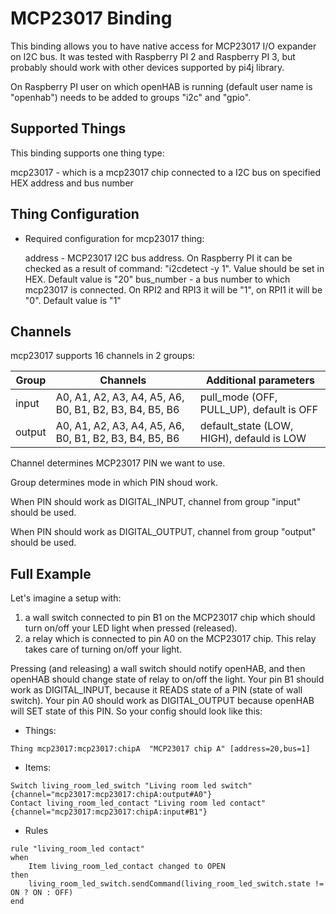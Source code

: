 # MCP23017 Binding

This binding allows you to have native access for MCP23017 I/O expander on I2C bus.
It was tested with Raspberry PI 2 and Raspberry PI 3, but probably should work with other devices supported by pi4j library.

On Raspberry PI user on which openHAB is running (default user name is "openhab") needs to be added to groups "i2c" and  "gpio".

## Supported Things

This binding supports one thing type:

mcp23017 - which is a mcp23017 chip connected to a I2C bus on specified HEX address and bus number

## Thing Configuration

* Required configuration for mcp23017 thing:

    address - MCP23017 I2C bus address. On Raspberry PI it can be checked as a result of command: "i2cdetect -y 1". Value should be set in HEX.
        Default value is "20"
    bus_number - a bus number to which mcp23017 is connected. On RPI2 and RPI3 it will be "1", on RPI1 it will be "0".
        Default value is "1"    

## Channels

mcp23017 supports 16 channels in 2 groups:

 | Group |                       Channels                           |           Additional parameters           |
 |  ---  |                          ---                             |                      ---                  |
 | input | A0, A1, A2, A3, A4, A5, A6, B0, B1, B2, B3, B4, B5, B6   | pull_mode (OFF, PULL_UP), default is OFF  |
 | output| A0, A1, A2, A3, A4, A5, A6, B0, B1, B2, B3, B4, B5, B6   | default_state (LOW, HIGH), defauld is LOW |

 Channel determines MCP23017 PIN we want to use.

 Group determines mode in which PIN shoud work.

 When PIN should work as DIGITAL_INPUT, channel from group "input" should be used.

 When PIN should work as DIGITAL_OUTPUT, channel from group "output" should be used.

## Full Example

Let's imagine a setup with:

 1. a wall switch connected to pin B1 on the MCP23017 chip which should turn on/off your LED light when pressed (released).
 2. a relay which is connected to pin A0 on the MCP23017 chip. This relay takes care of turning on/off your light.

  Pressing (and releasing) a wall switch should notify openHAB, and then openHAB should change state of relay to on/off the light.
  Your pin B1 should work as DIGITAL_INPUT, because it READS state of a PIN (state of wall switch). Your pin A0 should work as DIGITAL_OUTPUT
  because openHAB will SET state of this PIN. So your config should look like this:

*   Things:

```
Thing mcp23017:mcp23017:chipA  "MCP23017 chip A" [address=20,bus=1]
```

*   Items:

```
Switch living_room_led_switch "Living room led switch"  {channel="mcp23017:mcp23017:chipA:output#A0"}
Contact living_room_led_contact "Living room led contact"  {channel="mcp23017:mcp23017:chipA:input#B1"}
```

*   Rules
```
rule "living_room_led contact"
when
    Item living_room_led_contact changed to OPEN
then
    living_room_led_switch.sendCommand(living_room_led_switch.state != ON ? ON : OFF)
end

```
